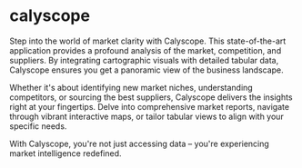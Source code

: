 # calyscope
Step into the world of market clarity with Calyscope. This state-of-the-art application provides a profound analysis of the market, competition, and suppliers. By integrating cartographic visuals with detailed tabular data, Calyscope ensures you get a panoramic view of the business landscape. 

Whether it's about identifying new market niches, understanding competitors, or sourcing the best suppliers, Calyscope delivers the insights right at your fingertips. Delve into comprehensive market reports, navigate through vibrant interactive maps, or tailor tabular views to align with your specific needs. 

With Calyscope, you're not just accessing data – you're experiencing market intelligence redefined.
